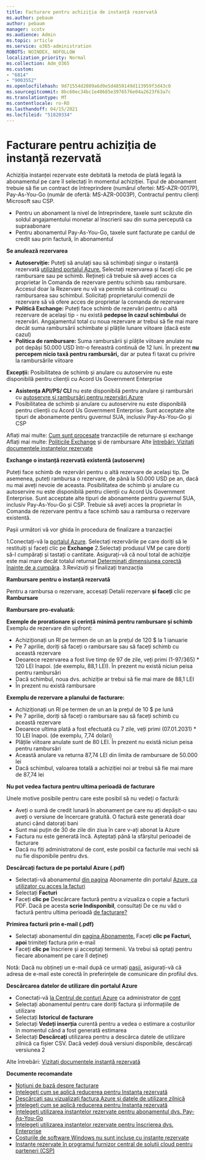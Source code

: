 ```yaml
---
title: Facturare pentru achiziția de instanță rezervată
ms.author: pebaum
author: pebaum
manager: scotv
ms.audience: Admin
ms.topic: article
ms.service: o365-administration
ROBOTS: NOINDEX, NOFOLLOW
localization_priority: Normal
ms.collection: Adm_O365
ms.custom:
- "6814"
- "9003552"
ms.openlocfilehash: 9d71554d2089a6d9e5d4850149d113959f3d43c0
ms.sourcegitcommit: 8bc60ec34bc1e40685e3976576e04a2623f63a7c
ms.translationtype: MT
ms.contentlocale: ro-RO
ms.lasthandoff: 04/15/2021
ms.locfileid: "51820334"
---
```

# <a name="billing-for-reserved-instance-purchase"></a>Facturare pentru achiziția de instanță rezervată

Achiziția instanței rezervate este debitată la metoda de plată legată la abonamentul pe care îl selectați în momentul achiziției. Tipul de abonament trebuie să fie un contract de întreprindere (numărul ofertei: MS-AZR-0017P), Pay-As-You-Go (număr de ofertă: MS-AZR-0003P), Contractul pentru clienți Microsoft sau CSP.

- Pentru un abonament la nivel de întreprindere, taxele sunt scăzute din soldul angajamentului monetar al înscrierii sau din suma percepută ca supraabonare
- Pentru abonamentul Pay-As-You-Go, taxele sunt facturate pe cardul de credit sau prin factură, în abonamentul

**Se anulează rezervarea**

- **Autoserviție:** Puteți să anulați sau să schimbați singur o instanță rezervată [utilizând portalul Azure.](https://portal.azure.com/#blade/Microsoft_Azure_Reservations/ReservationsBrowseBlade) Selectați rezervarea și faceți clic pe rambursare sau pe schimb. Rețineți că trebuie să aveți acces ca proprietar în Comanda de rezervare pentru schimb sau rambursare. Accesul doar la Rezervare nu vă va permite să continuați cu rambursarea sau schimbul. Solicitați proprietarului comenzii de rezervare să vă ofere acces de proprietar la comanda de rezervare
- **Politică Exchange:** Puteți face schimb de rezervări pentru o altă rezervare de același tip - nu există **pedepse în cazul schimbului** de rezervări. Angajamentul total cu noua rezervare ar trebui să fie mai mare decât suma rambursării schimbate și plățile lunare viitoare (dacă este cazul)
- **Politica de rambursare:** Suma rambursării și plățile viitoare anulate nu pot depăși 50.000 USD într-o fereastră continuă de 12 luni. În prezent **nu percepem nicio taxă pentru rambursări,** dar ar putea fi taxat cu privire la rambursările viitoare

**Excepții:** Posibilitatea de schimb și anulare cu autoservire nu este disponibilă pentru clienții cu Acord Us Government Enterprise

- **Asistența API/PS/ CLI** nu este disponibilă pentru anulare și rambursări cu [autoservre și rambursări pentru rezervări Azure](https://docs.microsoft.com/azure/cost-management-billing/reservations/exchange-and-refund-azure-reservations?WT.mc_id=Portal-Microsoft_Azure_Support)
- Posibilitatea de schimb și anulare cu autoservire nu este disponibilă pentru clienții cu Acord Us Government Enterprise. Sunt acceptate alte tipuri de abonamente pentru guvernul SUA, inclusiv Pay-As-You-Go și CSP

Aflați mai multe: [Cum sunt procesate](https://docs.microsoft.com/azure/billing/billing-azure-reservations-self-service-exchange-and-refund?WT.mc_id=Portal-Microsoft_Azure_Support#how-return-and-exchange-transactions-are-processed) tranzacțiile de returnare și exchange Aflați mai multe: [Politicile Exchange](https://docs.microsoft.com/azure/billing/billing-azure-reservations-self-service-exchange-and-refund?WT.mc_id=Portal-Microsoft_Azure_Support#exchange-policies) și de rambursare Alte [întrebări: Vizitați documentele instanțelor rezervate](https://docs.microsoft.com/azure/billing/billing-save-compute-costs-reservations?WT.mc_id=Portal-Microsoft_Azure_Support)

**Exchange o instanță rezervată existentă (autoservre)**

Puteți face schimb de rezervări pentru o altă rezervare de același tip. De asemenea, puteți rambursa o rezervare, de până la 50.000 USD pe an, dacă nu mai aveți nevoie de aceasta. Posibilitatea de schimb și anulare cu autoservire nu este disponibilă pentru clienții cu Acord Us Government Enterprise. Sunt acceptate alte tipuri de abonamente pentru guvernul SUA, inclusiv Pay-As-You-Go și CSP. Trebuie să aveți acces la proprietar în Comanda de rezervare pentru a face schimb sau a rambursa o rezervare existentă.

Pașii următori vă vor ghida în procedura de finalizare a tranzacției

1.Conectați-vă la [portalul Azure](https://portal.azure.com/#blade/Microsoft_Azure_Reservations/ReservationsBrowseBlade). Selectați rezervările pe care doriți să le restituiți și faceți clic pe **Exchange** 2.Selectați produsul VM pe care doriți să-l cumpărați și tastați o cantitate. Asigurați-vă că noul total de achiziție este mai mare decât totalul returnat [Determinați dimensiunea corectă înainte de a cumpăra](https://docs.microsoft.com/azure/virtual-machines/windows/prepay-reserved-vm-instances?WT.mc_id=Portal-Microsoft_Azure_Support#determine-the-right-vm-size-before-you-buy).
3.Revizuiți și finalizați tranzacția

**Rambursare pentru o instanță rezervată**

Pentru a rambursa o rezervare, accesați Detalii rezervare **și faceți** clic pe **Rambursare**

**Rambursare pro-evaluată:**

**Exemple de prorationare și cerință minimă pentru rambursare și schimb** Exemplu de rezervare din upfront:

- Achiziționați un RI pe termen de un an la prețul de 120 $ la 1 ianuarie
- Pe 7 aprilie, doriți să faceți o rambursare sau să faceți schimb cu această rezervare
- Deoarece rezervarea a fost live timp de 97 de zile, veți primi (1-97/365) * 120 LEI înapoi. (de exemplu, 88,1 LEI). În prezent nu există niciun peisa pentru rambursări
- Dacă schimbul, noua dvs. achiziție ar trebui să fie mai mare de 88,1 LEI
- În prezent nu există rambursare

**Exemplu de rezervare a planului de facturare:**

- Achiziționați un RI pe termen de un an la prețul de 10 $ pe lună
- Pe 7 aprilie, doriți să faceți o rambursare sau să faceți schimb cu această rezervare
- Deoarece ultima plată a fost efectuată cu 7 zile, veți primi (07.01.2031) * 10 LEI înapoi. (de exemplu, 7,74 dolari)
- Plățile viitoare anulate sunt de 80 LEI. În prezent nu există niciun peisa pentru rambursări
- Această anulare va returna 87,74 LEI din limita de rambursare de 50.000 lei
- Dacă schimbul, valoarea totală a achiziției noi ar trebui să fie mai mare de 87,74 lei

**Nu pot vedea factura pentru ultima perioadă de facturare**

Unele motive posibile pentru care este posibil să nu vedeți o factură:

- Aveți o sumă de credit lunară în abonament pe care nu ați depășit-o sau aveți o versiune de încercare gratuită. O factură este generată doar atunci când datorați bani
- Sunt mai puțin de 30 de zile din ziua în care v-ați abonat la Azure
- Factura nu este generată încă. Așteptați până la sfârșitul perioadei de facturare
- Dacă nu fiți administratorul de cont, este posibil ca facturile mai vechi să nu fie disponibile pentru dvs.

**Descărcați factura de pe portalul Azure (.pdf)**

- Selectați-vă abonamentul [din pagina](https://portal.azure.com/#blade/Microsoft_Azure_Billing/SubscriptionsBlade) Abonamente din portalul [Azure, ca utilizator cu acces la facturi](https://docs.microsoft.com/azure/billing/billing-manage-access?WT.mc_id=Portal-Microsoft_Azure_Support)
- Selectați **Facturi**
- Faceți **clic pe** Descărcare factură pentru a vizualiza o copie a facturii PDF. Dacă pe acesta **scrie Indisponibil**, consultați De ce nu văd o factură pentru ultima perioadă [de facturare?](https://docs.microsoft.com/azure/billing/billing-download-azure-invoice-daily-usage-date?WT.mc_id=Portal-Microsoft_Azure_Support#noinvoice)

**Primirea facturii prin e-mail (.pdf)**

- Selectați abonamentul din [pagina Abonamente.](https://portal.azure.com/#blade/Microsoft_Azure_Billing/SubscriptionsBlade) Faceți **clic pe Facturi, apoi** trimiteți factura prin e-mail
- Faceți **clic pe** înscriere și acceptați termenii. Va trebui să optați pentru fiecare abonament pe care îl dețineți

Notă: Dacă nu obțineți un e-mail după ce urmați [pașii,](https://account.windowsazure.com/profile) asigurați-vă că adresa de e-mail este corectă în preferințele de comunicare din profilul dvs.

**Descărcarea datelor de utilizare din portalul Azure**

- Conectați-vă [la Centrul de conturi Azure](https://account.windowsazure.com/Subscriptions) ca administrator de [cont](https://docs.microsoft.com/azure/billing/billing-subscription-transfer?WT.mc_id=Portal-Microsoft_Azure_Support#whoisaa)
- Selectați abonamentul pentru care doriți factura și informațiile de utilizare
- Selectați **Istoricul de facturare**
- Selectați **Vedeți inserția** curentă pentru a vedea o estimare a costurilor în momentul când a fost generată estimarea
- Selectați **Descărcați** utilizarea pentru a descărca datele de utilizare zilnică ca fișier CSV. Dacă vedeți două versiuni disponibile, descărcați versiunea 2

Alte întrebări: [Vizitați documentele instanță rezervată](https://docs.microsoft.com/azure/billing/billing-save-compute-costs-reservations?WT.mc_id=Portal-Microsoft_Azure_Support)

**Documente recomandate**

- [Noțiuni de bază despre facturare](https://docs.microsoft.com/partner-center/billing-basics/?WT.mc_id=Portal-Microsoft_Azure_Support)
- [Înțelegeți cum se aplică reducerea pentru Instanța rezervată](https://docs.microsoft.com/azure/billing/billing-understand-vm-reservation-charges/?WT.mc_id=Portal-Microsoft_Azure_Support)
- [Descărcați sau vizualizați factura Azure și datele de utilizare zilnică](https://docs.microsoft.com/azure/billing/billing-download-azure-invoice-daily-usage-date?WT.mc_id=Portal-Microsoft_Azure_Support)
- [Înțelegeți cum se aplică reducerea pentru Instanța rezervată](https://docs.microsoft.com/azure/billing/billing-understand-vm-reservation-charges/?WT.mc_id=Portal-Microsoft_Azure_Support)
- [Înțelegeți utilizarea instanțelor rezervate pentru abonamentul dvs. Pay-As-You-Go](https://docs.microsoft.com/azure/billing/billing-understand-reserved-instance-usage/?WT.mc_id=Portal-Microsoft_Azure_Support)
- [Înțelegeți utilizarea instanțelor rezervate pentru înscrierea dvs. Enterprise](https://docs.microsoft.com/azure/billing/billing-understand-reserved-instance-usage-ea/?WT.mc_id=Portal-Microsoft_Azure_Support)
- [Costurile de software Windows nu sunt incluse cu instanțe rezervate](https://docs.microsoft.com/azure/billing/billing-reserved-instance-windows-software-costs/?WT.mc_id=Portal-Microsoft_Azure_Support)
- [Instanțe rezervate în programul furnizor central de soluții cloud pentru parteneri (CSP)](https://docs.microsoft.com/partner-center/azure-reservations/?WT.mc_id=Portal-Microsoft_Azure_Support)